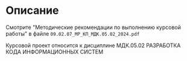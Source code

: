 # Описание

Смотрите "Методические рекомендации по выполнению курсовой работы" в файле `09.02.07_МР_КП_МДК.05.02_2024.pdf`

Курсовой проект относится к дисциплине МДК.05.02 РАЗРАБОТКА КОДА ИНФОРМАЦИОННЫХ СИСТЕМ

